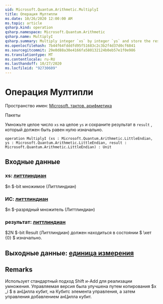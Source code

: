 ```yaml
---
uid: Microsoft.Quantum.Arithmetic.MultiplyI
title: Операция Мултипли
ms.date: 10/26/2020 12:00:00 AM
ms.topic: article
qsharp.kind: operation
qsharp.namespace: Microsoft.Quantum.Arithmetic
qsharp.name: MultiplyI
qsharp.summary: Multiply integer `xs` by integer `ys` and store the result in `result`, which must be zero initially.
ms.openlocfilehash: 7b44f64fdddfd95f51683c2c3b2f4d37d0cf6841
ms.sourcegitcommit: 29e0d88a30e4166fa580132124b0eb57e1f0e986
ms.translationtype: MT
ms.contentlocale: ru-RU
ms.lasthandoff: 10/27/2020
ms.locfileid: "92730609"
---
```

# <a name="multiplyi-operation"></a>Операция Мултипли

Пространство имен: [Microsoft. тактов. арифметика](xref:Microsoft.Quantum.Arithmetic)

Пакеты [](https://nuget.org/packages/)


Умножьте целое число `xs` на целое `ys` и сохраните результат в `result` , который должен быть равен нулю изначально.

```qsharp
operation MultiplyI (xs : Microsoft.Quantum.Arithmetic.LittleEndian, ys : Microsoft.Quantum.Arithmetic.LittleEndian, result : Microsoft.Quantum.Arithmetic.LittleEndian) : Unit
```


## <a name="input"></a>Входные данные

### <a name="xs--littleendian"></a>xs: [литтлиндиан](xref:Microsoft.Quantum.Arithmetic.LittleEndian)

$n $-bit множимое (Литтлиндиан)


### <a name="ys--littleendian"></a>ИС: [литтлиндиан](xref:Microsoft.Quantum.Arithmetic.LittleEndian)

$n $-разрядный множитель (Литтлиндиан)


### <a name="result--littleendian"></a>результат: [литтлиндиан](xref:Microsoft.Quantum.Arithmetic.LittleEndian)

$2N $-bit Result (Литтлиндиан) должен находиться в состоянии $ \кет {0} $ изначально.



## <a name="output--unit"></a>Выходные данные: [единица измерения](xref:microsoft.quantum.lang-ref.unit)



## <a name="remarks"></a>Remarks

Использует стандартный подход Shift и-Add для реализации умножения.
Управляемая версия была улучшена путем копирования $x _i $ в анЦилла кубит, на Кубитс элемента управления, а затем управления добавлением анЦилла кубит.